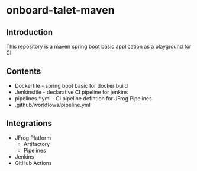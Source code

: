# onboard-talet-maven

## Introduction

This repository is a maven spring boot basic application as a playground for CI

## Contents

* Dockerfile - spring boot basic for docker build
* Jenkinsfile - declarative CI pipeline for jenkins  
* pipelines.*.yml - CI pipeline defintion for JFrog Pipelines
* .github/workflows/pipeline.yml

## Integrations

* JFrog Platform
    * Artifactory
    * Pipelines
* Jenkins
* GitHub Actions
 
